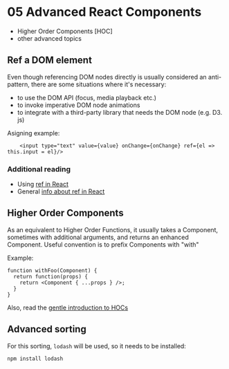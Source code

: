 # 05 Advanced React Components

  * Higher Order Components [HOC]
  * other advanced topics

## Ref a DOM element

Even though referencing DOM nodes directly is usually considered an anti-pattern, there are some situations where it's necessary:

  * to use the DOM API (focus, media playback etc.) 
  * to invoke imperative DOM node animations 
  * to integrate with a third-party library that needs the DOM node (e.g. D3. js)

Asigning example:

```
    <input type="text" value={value} onChange={onChange} ref={el => this.input = el}/>
```

### Additional reading

  * Using [ref in React](https://www.robinwieruch.de/react-ref-attribute-dom-node/)
  * General [info about ref in React](https://reactjs.org/docs/refs-and-the-dom.html)


## Higher Order Components

As an equivalent to Higher Order Functions, it usually takes a Component, sometimes with additional arguments, and returns an enhanced Component. Useful convention is to prefix Components with "with"

Example: 

```
function withFoo(Component) {
  return function(props) {
    return <Component { ...props } />;
  }
}
```

Also, read the [gentle introduction to HOCs](https://www.robinwieruch.de/gentle-introduction-higher-order-components/)


## Advanced sorting

For this sorting, `lodash` will be used, so it needs to be installed:

```
npm install lodash
```